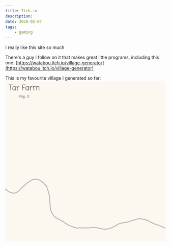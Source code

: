```yaml
---
title: Itch.io
description:
date: 2020-02-07
tags:
    - gaming
---
```


I really like this site so much

There's a guy I follow on it that makes great little programs, including this one: [https://watabou.itch.io/village-generator](https://watabou.itch.io/village-generator)

This is my favourite village I generated so far: ![Tar Farm](/assets/village-generator_tarFarm.png)